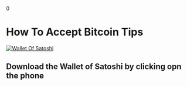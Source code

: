 0
# How To Accept Bitcoin Tips

[![Wallet Of Satoshi](https://www.walletofsatoshi.com/assets/images/hero_iphone_5_wos.png "Wallet Of Satoshi")](https://www.walletofsatoshi.com/ "Wallet Of Satoshi")


## Download the Wallet of Satoshi by clicking opn the phone
